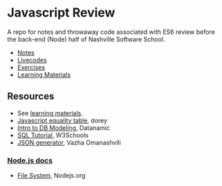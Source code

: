 # Javascript Review

A repo for notes and throwaway code associated with ES6 review before the back-end (Node) half of Nashville Software School.

- [Notes](notes)
- [Livecodes](livecodes)
- [Exercises](exercises)
- [Learning Materials](learning-materials)

## Resources

- See [learning materials](learning-materials).
- [Javascript equality table](https://dorey.github.io/JavaScript-Equality-Table/), dorey
- [Intro to DB Modeling](http://www.datanamic.com/support/lt-dez005-introduction-db-modeling.html), Datanamic
- [SQL Tutorial](https://www.w3schools.com/sql/default.asp), W3Schools
- [JSON generator](https://next.json-generator.com), Vazha Omanashvili

### [Node.js docs](https://nodejs.org/api)

- [File System](https://nodejs.org/api/fs.html#fs_file_system), Nodejs.org